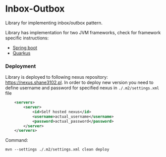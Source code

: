 # Inbox-Outbox

Library for implementing inbox/outbox pattern.

Library has implementation for two JVM frameworks, check for framework specific instructions: 
- [Spring boot](inbox-outbox-spring-boot/README.md)
- [Quarkus](inbox-outbox-quarkus/README.md)

### Deployment

Library is deployed to following nexus repository: https://nexus.shane3102.pl. 
In order to deploy new version you need 
to define username and password for specified nexus in `./.m2/settings.xml` file
```xml
    <servers>
        <server>
            <id>Self hosted nexus</id>
            <username>actual_username</username>
            <password>actual_password</password>
        </server>
    </servers>
```

Command:
```shell
mvn --settings ./.m2/settings.xml clean deploy
```

